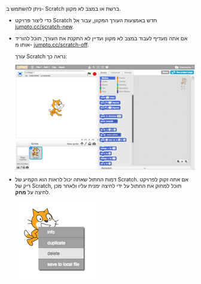 ניתן להשתמש ב- Scratch ברשת או במצב לא מקוון.

+ כדי ליצור פרויקט Scratch חדש באמצעות העורך המקוון, עבור אל <a href="http://jumpto.cc/scratch-new" target="_blank">jumpto.cc/scratch-new</a>.

+ אם אתה מעדיף לעבוד במצב לא מקוון ועדיין לא התקנת את העורך, תוכל להוריד אותו מ- <a href="http://jumpto.cc/scratch-off" target="_blank">jumpto.cc/scratch-off</a>.
    
    עורך Scratch נראה כך:
    
    ![צילום מסך](images/scratch-editor.png)

+ דמות החתול שאתה יכול לראות הוא הקמיע של Scratch. אם אתה זקוק לפרויקט ריק של Scratch, תוכל למחוק את החתול על ידי לחיצה ימנית עליו ולאחר מכן לחיצה על **מחק**.
    
    ![צילום מסך](images/delete.png)